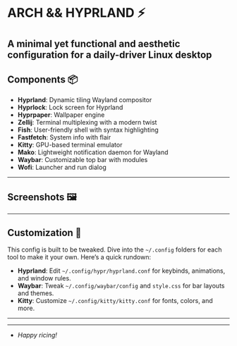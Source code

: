 # ARCH && HYPRLAND ⚡

**A minimal yet functional and aesthetic configuration for a daily-driver Linux desktop**
---

## Components 📦
- **Hyprland**: Dynamic tiling Wayland compositor
- **Hyprlock**: Lock screen for Hyprland
- **Hyprpaper**: Wallpaper engine
- **Zellij**: Terminal multiplexing with a modern twist
- **Fish**: User-friendly shell with syntax highlighting 
- **Fastfetch**: System info with flair
- **Kitty**: GPU-based terminal emulator
- **Mako**: Lightweight notification daemon for Wayland 
- **Waybar**: Customizable top bar with modules
- **Wofi**: Launcher and run dialog
---

## Screenshots 🖼️
---

## Customization 🎨
This config is built to be tweaked. Dive into the `~/.config` folders for each tool to make it your own. Here’s a quick rundown:

- **Hyprland**: Edit `~/.config/hypr/hyprland.conf` for keybinds, animations, and window rules.
- **Waybar**: Tweak `~/.config/waybar/config` and `style.css` for bar layouts and themes.
- **Kitty**: Customize `~/.config/kitty/kitty.conf` for fonts, colors, and more.
---

---
- *Happy ricing!*
